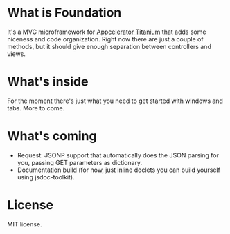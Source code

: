 What is Foundation
==================

It's a MVC microframework for [Appcelerator Titanium](http://appcelerator.com) that adds some niceness and code organization. Right now there are just a couple of methods, but it should give enough separation between controllers and views.

What's inside
=============

For the moment there's just what you need to get started with windows and tabs. More to come.


What's coming
=============

*    Request: JSONP support that automatically does the JSON parsing for you, passing GET parameters as dictionary.
*    Documentation build (for now, just inline doclets you can build yourself using jsdoc-toolkit).

License
=======

MIT license.